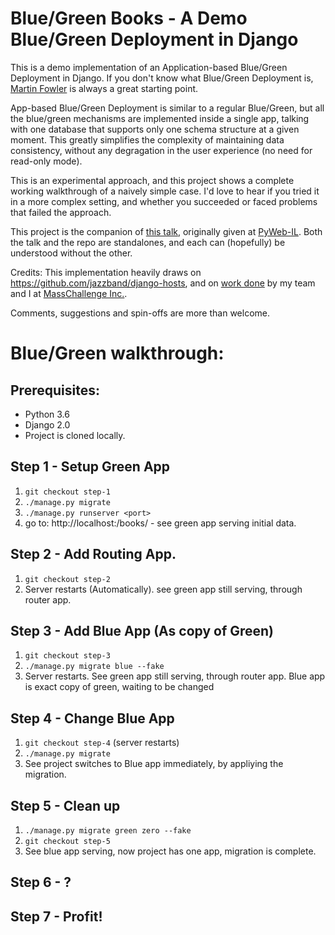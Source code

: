 # Blue/Green Books - A Demo Blue/Green Deployment in Django
This is a demo implementation of an Application-based Blue/Green Deployment in Django.
If you don't know what Blue/Green Deployment is, [Martin Fowler](https://martinfowler.com/bliki/BlueGreenDeployment.html)
is always a great starting point.

App-based Blue/Green Deployment is similar to a regular Blue/Green, but all the blue/green
mechanisms are implemented inside a single app, talking with one database that supports only one
schema structure at a given moment. This greatly simplifies the complexity of maintaining data
consistency, without any degragation in the user experience (no need for read-only mode).

This is an experimental approach, and this project shows a complete working walkthrough of a
naively simple case. I'd love to hear if you tried it in a more complex setting, and whether you
succeeded or faced problems that failed the approach.

This project is the companion of [this talk](https://github.com/yotammanor/bluegreenbooks/blob/master/PyWebIL%20-%20App%20Based%20Blue%20Green%20Migrations%20With%20Django.pptx), originally given at [PyWeb-IL](https://www.meetup.com/PyWeb-IL/events/246639354/). Both the talk and the repo are
standalones, and each can (hopefully) be understood without the other.

Credits: This implementation heavily draws on https://github.com/jazzband/django-hosts, and on
[work done](https://github.com/masschallenge/standards/blob/master/blue_green_transitions.md)
by my team and I at [MassChallenge Inc.](http://masschallenge.org/join-our-team).

Comments, suggestions and spin-offs are more than welcome.

# Blue/Green walkthrough:

## Prerequisites:

- Python 3.6
- Django 2.0
- Project is cloned locally.

## Step 1 - Setup Green App

1. `git checkout step-1`
2. `./manage.py migrate`
3. `./manage.py runserver <port>`
4. go to: http://localhost:<port>/books/ - see green app serving initial data.

## Step 2 - Add Routing App.
1. `git checkout step-2`
2. Server restarts (Automatically). see green app still serving, through router app.

## Step 3 - Add Blue App (As copy of Green)
1. `git checkout step-3`
2. `./manage.py migrate blue --fake`
3. Server restarts. See green app still serving, through router app. 
Blue app is exact copy of green, waiting to be changed

## Step 4 - Change Blue App
1. `git checkout step-4` (server restarts)
2. `./manage.py migrate`
3. See project switches to Blue app immediately, by appliying the migration.

## Step 5 - Clean up
1. `./manage.py migrate green zero --fake`
2. `git checkout step-5`
3. See blue app serving, now project has one app, migration is complete.

## Step 6 - ?

## Step 7 - Profit!
